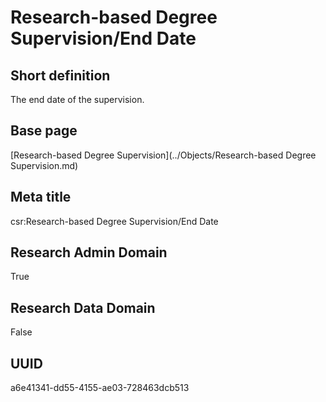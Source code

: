 # Research-based Degree Supervision/End Date
## Short definition
The end date of the supervision.
## Base page
[Research-based Degree Supervision](../Objects/Research-based Degree Supervision.md)
## Meta title
csr:Research-based Degree Supervision/End Date
## Research Admin Domain
True
## Research Data Domain
False
## UUID
a6e41341-dd55-4155-ae03-728463dcb513

